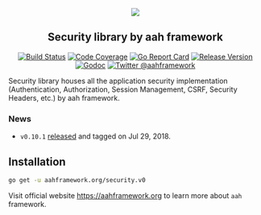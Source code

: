 <p align="center">
  <img src="https://cdn.aahframework.org/assets/img/aah-logo-64x64.png" />
  <h2 align="center">Security library by aah framework</h2>
</p>
<p align="center">
  <p align="center"><a href="https://travis-ci.org/go-aah/security"><img src="https://travis-ci.org/go-aah/security.svg?branch=master" alt="Build Status"></a> <a href="https://codecov.io/gh/go-aah/security/branch/master"><img src="https://codecov.io/gh/go-aah/security/branch/master/graph/badge.svg" alt="Code Coverage"></a> <a href="https://goreportcard.com/report/aahframework.org/security.v0"><img src="https://goreportcard.com/badge/aahframework.org/security.v0" alt="Go Report Card"></a> <a href="https://github.com/go-aah/security/releases/latest"><img src="https://img.shields.io/badge/version-0.10.1-blue.svg" alt="Release Version"></a> <a href="https://godoc.org/aahframework.org/security.v0"><img src="https://godoc.org/aahframework.org/security.v0?status.svg" alt="Godoc"></a> <a href="https://twitter.com/aahframework"><img src="https://img.shields.io/badge/twitter-@aahframework-55acee.svg" alt="Twitter @aahframework"></a></p>
</p>

Security library houses all the application security implementation (Authentication, Authorization, Session Management, CSRF, Security Headers, etc.) by aah framework.

### News

  * `v0.10.1` [released](https://github.com/go-aah/security/releases/latest) and tagged on Jul 29, 2018.

## Installation

```bash
go get -u aahframework.org/security.v0
```

Visit official website https://aahframework.org to learn more about `aah` framework.
